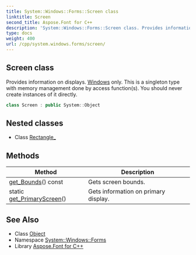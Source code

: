 ```yaml
---
title: System::Windows::Forms::Screen class
linktitle: Screen
second_title: Aspose.Font for C++
description: 'System::Windows::Forms::Screen class. Provides information on displays. Windows only. This is a singleton type with memory management done by access function(s). You should never create instances of it directly in C++.'
type: docs
weight: 400
url: /cpp/system.windows.forms/screen/
---
```

## Screen class


Provides information on displays. [Windows](../../system.windows/) only. This is a singleton type with memory management done by access function(s). You should never create instances of it directly.

```cpp
class Screen : public System::Object
```

## Nested classes

* Class [Rectangle_](./rectangle_/)
## Methods

| Method | Description |
| --- | --- |
| [get_Bounds](./get_bounds/)() const | Gets screen bounds. |
| static [get_PrimaryScreen](./get_primaryscreen/)() | Gets information on primary display. |
## See Also

* Class [Object](../../system/object/)
* Namespace [System::Windows::Forms](../)
* Library [Aspose.Font for C++](../../)
